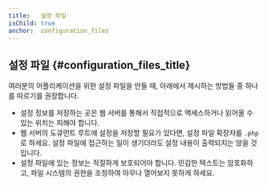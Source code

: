 ```yaml
---
title:   설정 파일
isChild: true
anchor:  configuration_files
---
```


## 설정 파일 {#configuration_files_title}

여러분의 어플리케이션을 위한 설정 파일을 만들 때, 아래에서 제시하는 방법들 중 하나를 따르기를 권장합니다.

- 설정 정보를 저장하는 곳은 웹 서버를 통해서 직접적으로 액세스하거나 읽어올 수 있는 위치는 피해야 합니다.
- 웹 서버의 도큐먼트 루트에 설정을 저장할 필요가 있다면, 설정 파일 확장자를 `.php`로 하세요. 설정 파일에 접근하는 일이
생기더라도 설정 내용이 출력되지는 않을 것입니다.
- 설정 파일에 있는 정보는 적절하게 보호되어야 합니다. 민감한 텍스트는 암호화하고, 파일 시스템의 권한을 조정하여 아무나
열어보지 못하게 하세요.

